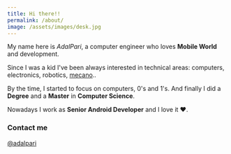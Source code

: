 ```yaml
---
title: Hi there!!
permalink: /about/
image: /assets/images/desk.jpg
---
```


My name here is _AdalPari_, a computer engineer who loves __Mobile World__ and development.

Since I was a kid I've been always interested in technical areas: computers, electronics, robotics, [mecano](http://www.meccano.com/)..

By the time, I started to focus on computers, 0's and 1's. And finally I did a __Degree__ and a __Master__ in __Computer Science__.

Nowadays I work as __Senior Android Developer__ and I love it ♥.


### Contact me

[@adalpari](https://twitter.com/adalpari)
